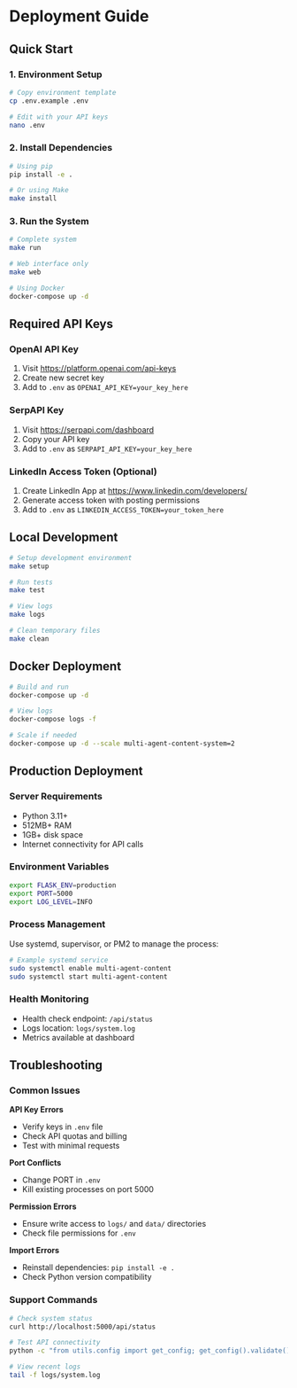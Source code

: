 # Deployment Guide

## Quick Start

### 1. Environment Setup
```bash
# Copy environment template
cp .env.example .env

# Edit with your API keys
nano .env
```

### 2. Install Dependencies
```bash
# Using pip
pip install -e .

# Or using Make
make install
```

### 3. Run the System
```bash
# Complete system
make run

# Web interface only
make web

# Using Docker
docker-compose up -d
```

## Required API Keys

### OpenAI API Key
1. Visit https://platform.openai.com/api-keys
2. Create new secret key
3. Add to `.env` as `OPENAI_API_KEY=your_key_here`

### SerpAPI Key
1. Visit https://serpapi.com/dashboard
2. Copy your API key
3. Add to `.env` as `SERPAPI_API_KEY=your_key_here`

### LinkedIn Access Token (Optional)
1. Create LinkedIn App at https://www.linkedin.com/developers/
2. Generate access token with posting permissions
3. Add to `.env` as `LINKEDIN_ACCESS_TOKEN=your_token_here`

## Local Development

```bash
# Setup development environment
make setup

# Run tests
make test

# View logs
make logs

# Clean temporary files
make clean
```

## Docker Deployment

```bash
# Build and run
docker-compose up -d

# View logs
docker-compose logs -f

# Scale if needed
docker-compose up -d --scale multi-agent-content-system=2
```

## Production Deployment

### Server Requirements
- Python 3.11+
- 512MB+ RAM
- 1GB+ disk space
- Internet connectivity for API calls

### Environment Variables
```bash
export FLASK_ENV=production
export PORT=5000
export LOG_LEVEL=INFO
```

### Process Management
Use systemd, supervisor, or PM2 to manage the process:

```bash
# Example systemd service
sudo systemctl enable multi-agent-content
sudo systemctl start multi-agent-content
```

### Health Monitoring
- Health check endpoint: `/api/status`
- Logs location: `logs/system.log`
- Metrics available at dashboard

## Troubleshooting

### Common Issues

**API Key Errors**
- Verify keys in `.env` file
- Check API quotas and billing
- Test with minimal requests

**Port Conflicts**
- Change PORT in `.env`
- Kill existing processes on port 5000

**Permission Errors**
- Ensure write access to `logs/` and `data/` directories
- Check file permissions for `.env`

**Import Errors**
- Reinstall dependencies: `pip install -e .`
- Check Python version compatibility

### Support Commands
```bash
# Check system status
curl http://localhost:5000/api/status

# Test API connectivity
python -c "from utils.config import get_config; get_config().validate()"

# View recent logs
tail -f logs/system.log
```